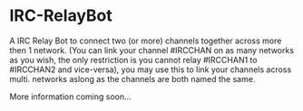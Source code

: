 # IRC-RelayBot
A IRC Relay Bot to connect two (or more) channels together across more then 1 network. (You can link your channel #IRCCHAN on as many networks as you wish, the only restriction is you cannot relay #IRCCHAN1 to #IRCCHAN2 and vice-versa), you may use this to link your channels across multi. networks aslong as the channels are both named the same.

More information coming soon...
